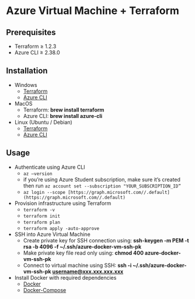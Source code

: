 # Azure Virtual Machine + Terraform

## **Prerequisites**

- Terraform ≥ 1.2.3
- Azure CLI ≥ 2.38.0

## **Installation**

- Windows
  - [Terraform](https://developer.hashicorp.com/terraform/tutorials/aws-get-started/install-cli)
  - [Azure CLI](https://aka.ms/installazurecliwindows)
- MacOS
  - Terraform: **brew install terraform**
  - Azure CLI: **brew install azure-cli**
- Linux (Ubuntu / Debian)
  - [Terraform](https://developer.hashicorp.com/terraform/cli/install/apt)
  - [Azure CLI](https://learn.microsoft.com/en-us/cli/azure/install-azure-cli-linux?pivots=apt)

## **Usage**

- Authenticate using Azure CLI
  - `az —version`
  - if you’re using Azure Student subscription, make sure it’s created then run `az account set --subscription "YOUR_SUBSCRIPTION_ID”`
  - `az login --scope [https://graph.microsoft.com//.default](https://graph.microsoft.com//.default)`
- Provision infrastructure using Terraform
  - `terraform -v`
  - `terraform init`
  - `terraform plan`
  - `terraform apply -auto-approve`
- SSH into Azure Virtual Machine
  - Create private key for SSH connection using: **ssh-keygen -m PEM -t rsa -b 4096 -f ~/.ssh/azure-docker-vm-ssh-pk**
  - Make private key file read only using: **chmod 400 azure-docker-vm-ssh-pk**
  - Connect to virtual machine using SSH: **ssh -i ~/.ssh/azure-docker-vm-ssh-pk username@xxx.xxx.xxx.xxx**
- Install Docker with required dependencies
  - [Docker](https://www.digitalocean.com/community/tutorials/how-to-install-and-use-docker-on-ubuntu-18-04)
  - [Docker-Compose](https://www.digitalocean.com/community/tutorials/how-to-install-docker-compose-on-ubuntu-18-04)
